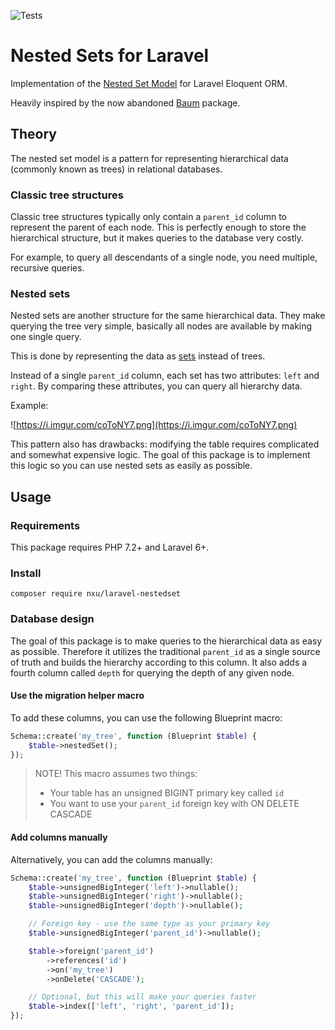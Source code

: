 ![Tests](https://github.com/nXu/laravel-nestedset/workflows/Tests/badge.svg)

# Nested Sets for Laravel 
Implementation of the 
[Nested Set Model](https://en.wikipedia.org/wiki/Nested_set_model) for 
Laravel Eloquent ORM.

Heavily inspired by the now abandoned [Baum](https://github.com/etrepat/baum)
package.

## Theory
The nested set model is a pattern for representing hierarchical data (commonly
known as trees) in relational databases.

### Classic tree structures
Classic tree structures typically only contain a `parent_id` column to represent
the parent of each node. This is perfectly enough to store the hierarchical
structure, but it makes queries to the database very costly. 

For example, to query all descendants of a single node, you need multiple, 
recursive queries.

### Nested sets
Nested sets are another structure for the same hierarchical data. They make
querying the tree very simple, basically all nodes are available by making one
single query.

This is done by representing the data as
[sets](https://en.wikipedia.org/wiki/Set_(mathematics)) instead of trees.

Instead of a single `parent_id` column, each set has two attributes: `left`
and `right`. By comparing these attributes, you can query all hierarchy data.

Example:

![https://i.imgur.com/coToNY7.png](https://i.imgur.com/coToNY7.png)

This pattern also has drawbacks: modifying the table requires complicated
and somewhat expensive logic. The goal of this package is to implement this
logic so you can use nested sets as easily as possible. 

## Usage

### Requirements
This package requires PHP 7.2+ and Laravel 6+.

### Install
```
composer require nxu/laravel-nestedset
```

### Database design
The goal of this package is to make queries to the hierarchical data as easy as
possible. Therefore it utilizes the traditional `parent_id` as a single source
of truth and builds the hierarchy according to this column. It also adds a
fourth column called `depth` for querying the depth of any given node.

#### Use the migration helper macro
To add these columns, you can use the following Blueprint macro:

```php
Schema::create('my_tree', function (Blueprint $table) {
    $table->nestedSet();
});
```

> NOTE!
> This macro assumes two things:
> - Your table has an unsigned BIGINT primary key called `id`
> - You want to use your `parent_id` foreign key with ON DELETE CASCADE  

#### Add columns manually
Alternatively, you can add the columns manually:

```php
Schema::create('my_tree', function (Blueprint $table) {
    $table->unsignedBigInteger('left')->nullable();
    $table->unsignedBigInteger('right')->nullable();
    $table->unsignedBigInteger('depth')->nullable();

    // Foreign key - use the same type as your primary key
    $table->unsignedBigInteger('parent_id')->nullable();

    $table->foreign('parent_id')
        ->references('id')
        ->on('my_tree')
        ->onDelete('CASCADE');

    // Optional, but this will make your queries faster
    $table->index(['left', 'right', 'parent_id']);
});
```

